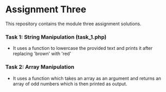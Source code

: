 # Assignment Three

This repository contains the module three assignment solutions.

### Task 1: String Manipulation (task_1.php)
- It uses a function to lowercase the provided text and prints it after replacing 'brown' with 'red'

### Task 2: Array Manipulation
- It uses a function which takes an array as an argument and returns an array of odd numbers which is then printed as output.